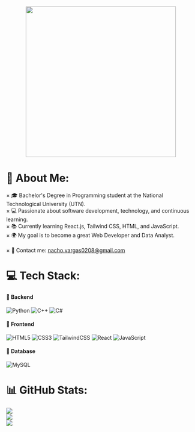 <h1 align="center">
  <img src="https://media1.giphy.com/media/v1.Y2lkPTc5MGI3NjExZ3VldHRkeHpjNjlsd3UycHI5eDVycjRwanFraDExYnIwYXdjbHZtdCZlcD12MV9pbnRlcm5hbF9naWZfYnlfaWQmY3Q9cw/X9wv7f7g2L2AQhXCAa/giphy.gif" width="400" style="filter: brightness(0.9);"> 
</h1>

# 💫 About Me:

× 🎓 Bachelor's Degree in Programming student at the National Technological University (UTN).<br>
× 💻 Passionate about software development, technology, and continuous learning.<br>
× 📚 Currently learning React.js, Tailwind CSS, HTML, and JavaScript.<br>
× 🌍 My goal is to become a great Web Developer and Data Analyst.<br><br>
× 📩 Contact me: nacho.vargas0208@gmail.com


# 💻 Tech Stack:
#### 🔹 Backend
![Python](https://img.shields.io/badge/python-3670A0?style=for-the-badge&logo=python&logoColor=ffdd54) 
![C++](https://img.shields.io/badge/c++-%2300599C.svg?style=for-the-badge&logo=c%2B%2B&logoColor=white) 
![C#](https://img.shields.io/badge/c%23-%23239120.svg?style=for-the-badge&logo=csharp&logoColor=white)
#### 🔹 Frontend
![HTML5](https://img.shields.io/badge/html5-%23E34F26.svg?style=for-the-badge&logo=html5&logoColor=white) 
![CSS3](https://img.shields.io/badge/css3-%231572B6.svg?style=for-the-badge&logo=css3&logoColor=white) 
![TailwindCSS](https://img.shields.io/badge/tailwindcss-%2338B2AC.svg?style=for-the-badge&logo=tailwind-css&logoColor=white) 
![React](https://img.shields.io/badge/react-%2320232a.svg?style=for-the-badge&logo=react&logoColor=%2361DAFB) 
![JavaScript](https://img.shields.io/badge/javascript-%23323330.svg?style=for-the-badge&logo=javascript&logoColor=%23F7DF1E) 
#### 🔹 Database
![MySQL](https://img.shields.io/badge/mysql-4479A1.svg?style=for-the-badge&logo=mysql&logoColor=white) 



# 📊 GitHub Stats:
![](https://github-readme-stats.vercel.app/api?username=VargasIgnacio&theme=synthwave&hide_border=true&include_all_commits=false&count_private=false)<br/>
![](https://nirzak-streak-stats.vercel.app/?user=VargasIgnacio&theme=synthwave&hide_border=true)<br/>
![](https://github-readme-stats.vercel.app/api/top-langs/?username=VargasIgnacio&theme=synthwave&hide_border=true&include_all_commits=false&count_private=false&layout=compact)

